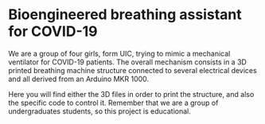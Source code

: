 # Bioengineered breathing assistant for COVID-19

We are a group of four girls, form UIC, trying to mimic a mechanical ventilator for COVID-19 patients.
The overall mechanism consists in a 3D printed breathing machine structure connected to several electrical devices and all derived from an Arduino MKR 1000.

Here you will find either the 3D files in order to print the structure, and also the specific code to control it.
Remember that we are a group of undergraduates students, so this project is educational.
